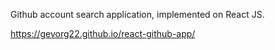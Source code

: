 Github account search application, implemented on React JS.

https://gevorg22.github.io/react-github-app/
